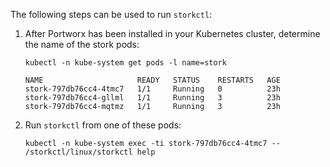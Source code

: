 The following steps can be used to run `storkctl`:

1.  After Portworx has been installed in your Kubernetes cluster, determine the name of the stork pods:
    ```text
    kubectl -n kube-system get pods -l name=stork
    ```
    ```
    NAME                     READY   STATUS    RESTARTS   AGE
    stork-797db76cc4-4tmc7   1/1     Running   0          23h
    stork-797db76cc4-gllml   1/1     Running   3          23h
    stork-797db76cc4-mqtmz   1/1     Running   3          23h
    ```
2.  Run `storkctl` from one of these pods:
    ```text
    kubectl -n kube-system exec -ti stork-797db76cc4-4tmc7 -- /storkctl/linux/storkctl help
    ```
